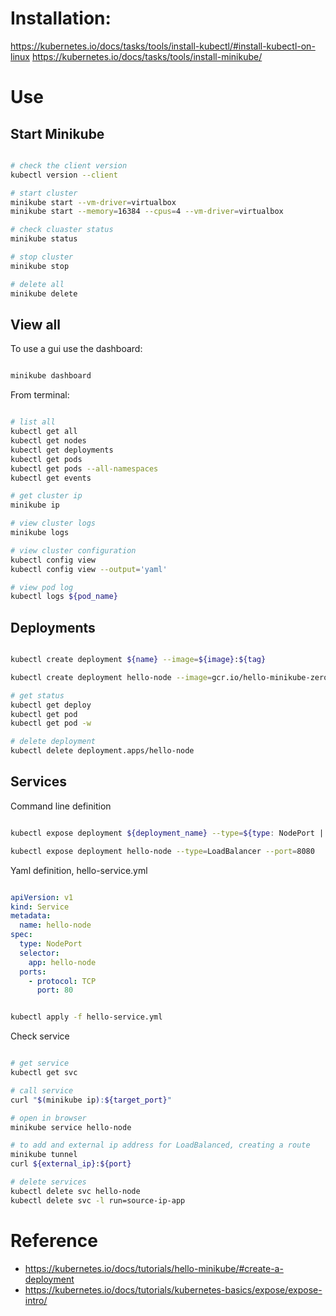 # Installation:

https://kubernetes.io/docs/tasks/tools/install-kubectl/#install-kubectl-on-linux
https://kubernetes.io/docs/tasks/tools/install-minikube/

# Use

## Start Minikube

```bash

# check the client version
kubectl version --client

# start cluster
minikube start --vm-driver=virtualbox
minikube start --memory=16384 --cpus=4 --vm-driver=virtualbox

# check cluaster status
minikube status

# stop cluster
minikube stop

# delete all
minikube delete

```

## View all

To use a gui use the dashboard:

```bash

minikube dashboard

```
From terminal:

```bash

# list all
kubectl get all
kubectl get nodes
kubectl get deployments
kubectl get pods
kubectl get pods --all-namespaces
kubectl get events

# get cluster ip
minikube ip

# view cluster logs
minikube logs

# view cluster configuration
kubectl config view
kubectl config view --output='yaml'

# view pod log
kubectl logs ${pod_name}

```

## Deployments

```bash

kubectl create deployment ${name} --image=${image}:${tag}

kubectl create deployment hello-node --image=gcr.io/hello-minikube-zero-install/hello-node

# get status
kubectl get deploy
kubectl get pod
kubectl get pod -w

# delete deployment
kubectl delete deployment.apps/hello-node

```

## Services

Command line definition

```bash

kubectl expose deployment ${deployment_name} --type=${type: NodePort | LoadBalancer | ClusterIP } --port=${puerto} --target-port=${target_port}

kubectl expose deployment hello-node --type=LoadBalancer --port=8080

```

Yaml definition, hello-service.yml

```yml

apiVersion: v1
kind: Service
metadata:
  name: hello-node
spec:
  type: NodePort
  selector:
    app: hello-node
  ports:
    - protocol: TCP
      port: 80
```

```bash

kubectl apply -f hello-service.yml

```

Check service

```bash

# get service
kubectl get svc

# call service
curl "$(minikube ip):${target_port}"

# open in browser
minikube service hello-node

# to add and external ip address for LoadBalanced, creating a route
minikube tunnel
curl ${external_ip}:${port}

# delete services
kubectl delete svc hello-node
kubectl delete svc -l run=source-ip-app

```

# Reference

- https://kubernetes.io/docs/tutorials/hello-minikube/#create-a-deployment
- https://kubernetes.io/docs/tutorials/kubernetes-basics/expose/expose-intro/